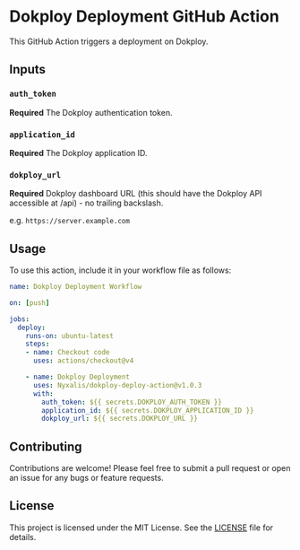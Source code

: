 # Dokploy Deployment GitHub Action

This GitHub Action triggers a deployment on Dokploy.

## Inputs

### `auth_token`

**Required** The Dokploy authentication token.

### `application_id`

**Required** The Dokploy application ID.

### `dokploy_url`

**Required** Dokploy dashboard URL (this should have the Dokploy API accessible at /api) - no trailing backslash.

e.g. `https://server.example.com`

## Usage

To use this action, include it in your workflow file as follows:

```yaml
name: Dokploy Deployment Workflow

on: [push]

jobs:
  deploy:
    runs-on: ubuntu-latest
    steps:
    - name: Checkout code
      uses: actions/checkout@v4

    - name: Dokploy Deployment
      uses: Nyxalis/dokploy-deploy-action@v1.0.3
      with:
        auth_token: ${{ secrets.DOKPLOY_AUTH_TOKEN }}
        application_id: ${{ secrets.DOKPLOY_APPLICATION_ID }}
        dokploy_url: ${{ secrets.DOKPLOY_URL }}
```

## Contributing

Contributions are welcome! Please feel free to submit a pull request or open an issue for any bugs or feature requests.


## License

This project is licensed under the MIT License. See the [LICENSE](LICENSE) file for details.
